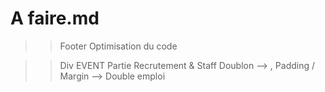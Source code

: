 # A faire.md

>> Footer
>> Optimisation du code

>> Div EVENT
>> Partie Recrutement & Staff
>> Doublon --> ,
>> Padding / Margin --> Double emploi